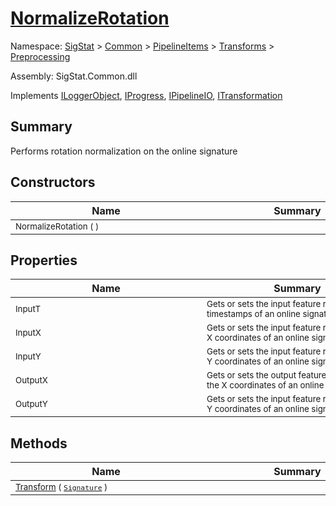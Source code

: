 # [NormalizeRotation](./NormalizeRotation.md)

Namespace: [SigStat]() > [Common](./../../../README.md) > [PipelineItems]() > [Transforms]() > [Preprocessing](./README.md)

Assembly: SigStat.Common.dll

Implements [ILoggerObject](./../../../ILoggerObject.md), [IProgress](./../../../Helpers/IProgress.md), [IPipelineIO](./../../../Pipeline/IPipelineIO.md), [ITransformation](./../../../ITransformation.md)

## Summary
Performs rotation normalization on the online signature

## Constructors

| Name | Summary | 
| --- | --- | 
| <sub>NormalizeRotation (  )</sub><div style="width: 290px"> | <sub></sub><div style="width: 290px"> | <br>


## Properties

| Name | Summary | 
| --- | --- | 
| <sub>InputT</sub><div style="width: 290px"> | <sub>Gets or sets the input feature representing the timestamps of an online signature</sub><div style="width: 290px"> | <br>
| <sub>InputX</sub><div style="width: 290px"> | <sub>Gets or sets the input feature representing the X coordinates of an online signature</sub><div style="width: 290px"> | <br>
| <sub>InputY</sub><div style="width: 290px"> | <sub>Gets or sets the input feature representing the Y coordinates of an online signature</sub><div style="width: 290px"> | <br>
| <sub>OutputX</sub><div style="width: 290px"> | <sub>Gets or sets the output feature representing the X coordinates of an online signature</sub><div style="width: 290px"> | <br>
| <sub>OutputY</sub><div style="width: 290px"> | <sub>Gets or sets the input feature representing the Y coordinates of an online signature</sub><div style="width: 290px"> | <br>


## Methods

| Name | Summary | 
| --- | --- | 
| <sub>[Transform](./Methods/NormalizeRotation-100663777.md) ( [`Signature`](./../../../Signature.md) )</sub><div style="width: 290px"> | <sub></sub><div style="width: 290px"> | <br>


